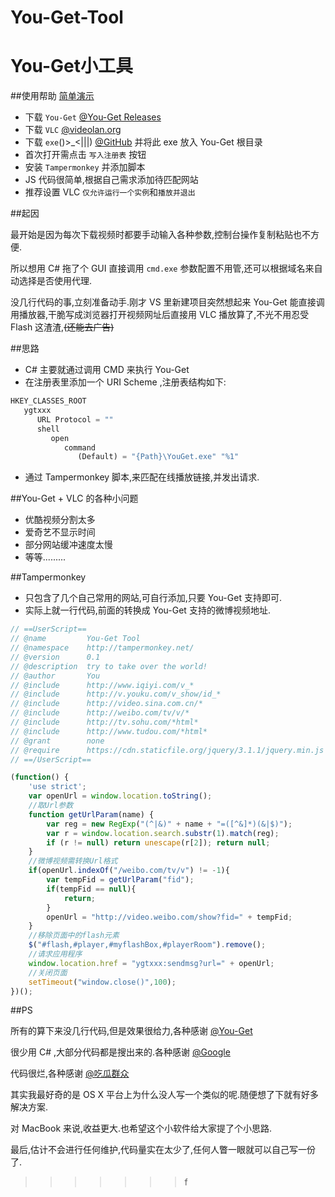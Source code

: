 # You-Get-Tool
You-Get小工具
=======
##使用帮助  [简单演示](http://www.bilibili.com/video/av7997075/)
* 下载 `You-Get` [@You-Get Releases](https://github.com/soimort/you-get/releases)
* 下载 `VLC` [@videolan.org](http://www.videolan.org/)
* 下载 `exe`()>_<|||) [@GitHub](https://github.com/xiaocsl/You-Get-Tool/releases) 并将此 exe 放入 You-Get 根目录
* 首次打开需点击 `写入注册表` 按钮
* 安装 `Tampermonkey` 并添加脚本
* JS 代码很简单,根据自己需求添加待匹配网站
* 推荐设置 VLC `仅允许运行一个实例`和`播放并退出`

##起因

最开始是因为每次下载视频时都要手动输入各种参数,控制台操作复制粘贴也不方便.

所以想用 C# 拖了个 GUI 直接调用 `cmd.exe` 参数配置不用管,还可以根据域名来自动选择是否使用代理.

没几行代码的事,立刻准备动手.刚才 VS 里新建项目突然想起来 You-Get 能直接调用播放器,干脆写成浏览器打开视频网址后直接用 VLC 播放算了,不光不用忍受 Flash 这渣渣,~~(还能去广告)~~

##思路
* C# 主要就通过调用 CMD 来执行 You-Get 
* 在注册表里添加一个 URI Scheme ,注册表结构如下:
```javascript
HKEY_CLASSES_ROOT
   ygtxxx
      URL Protocol = ""
      shell
         open
            command
               (Default) = "{Path}\YouGet.exe" "%1"
```
* 通过 Tampermonkey 脚本,来匹配在线播放链接,并发出请求.

##You-Get + VLC 的各种小问题
* 优酷视频分割太多
* 爱奇艺不显示时间
* 部分网站缓冲速度太慢
* 等等.........


##Tampermonkey 

* 只包含了几个自己常用的网站,可自行添加,只要 You-Get 支持即可.
* 实际上就一行代码,前面的转换成 You-Get 支持的微博视频地址.

```javascript
// ==UserScript==
// @name         You-Get Tool
// @namespace    http://tampermonkey.net/
// @version      0.1
// @description  try to take over the world!
// @author       You
// @include      http://www.iqiyi.com/v_*
// @include      http://v.youku.com/v_show/id_*
// @include      http://video.sina.com.cn/*
// @include      http://weibo.com/tv/v/*
// @include      http://tv.sohu.com/*html*
// @include      http://www.tudou.com/*html*
// @grant        none
// @require      https://cdn.staticfile.org/jquery/3.1.1/jquery.min.js
// ==/UserScript==

(function() {
    'use strict';
    var openUrl = window.location.toString();
    //取Url参数
    function getUrlParam(name) {
        var reg = new RegExp("(^|&)" + name + "=([^&]*)(&|$)");
        var r = window.location.search.substr(1).match(reg);
        if (r != null) return unescape(r[2]); return null;
    }
    //微博视频需转换Url格式
    if(openUrl.indexOf("/weibo.com/tv/v") != -1){
        var tempFid = getUrlParam("fid");
        if(tempFid == null){
            return;
        }
        openUrl = "http://video.weibo.com/show?fid=" + tempFid;
    }
    //移除页面中的flash元素
    $("#flash,#player,#myflashBox,#playerRoom").remove();
    //请求应用程序
    window.location.href = "ygtxxx:sendmsg?url=" + openUrl;
    //关闭页面
    setTimeout("window.close()",100);
})();
```

##PS 

所有的算下来没几行代码,但是效果很给力,各种感谢  [@You-Get](https://you-get.org/) 

很少用 C# ,大部分代码都是搜出来的.各种感谢 [@Google](https://www.google.com/) 

代码很烂,各种感谢 [@吃瓜群众](#) 

其实我最好奇的是 OS X 平台上为什么没人写一个类似的呢.随便想了下就有好多解决方案.

对 MacBook 来说,收益更大.也希望这个小软件给大家提了个小思路.

最后,估计不会进行任何维护,代码量实在太少了,任何人瞥一眼就可以自己写一份了.
>>>>>>> f
